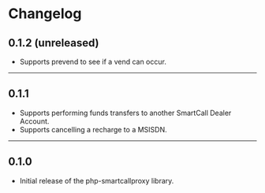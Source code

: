 # Changelog

## 0.1.2 (unreleased)

 * Supports prevend to see if a vend can occur.

---

## 0.1.1

 * Supports performing funds transfers to another SmartCall Dealer Account.
 * Supports cancelling a recharge to a MSISDN.

---

## 0.1.0

 * Initial release of the php-smartcallproxy library. 
